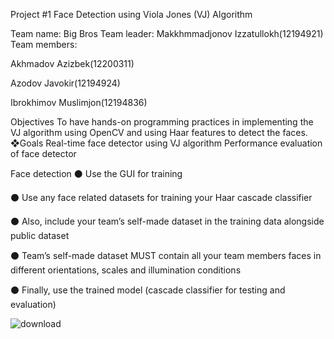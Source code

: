 Project #1
Face Detection using Viola 
Jones (VJ) Algorithm

Team name: Big Bros
Team leader: Makkhmmadjonov Izzatullokh(12194921)
Team members: 

Akhmadov Azizbek(12200311)

Azodov Javokir(12194924)

Ibrokhimov Muslimjon(12194836)


Objectives
To have hands-on programming practices in 
implementing the VJ algorithm using OpenCV and 
using Haar features to detect the faces.
❖Goals
Real-time face detector using VJ algorithm
Performance evaluation of face detector

Face detection
⚫ Use the GUI for training


⚫ Use any face related datasets for training your Haar
cascade classifier


⚫ Also, include your team’s self-made dataset in the training 
data alongside public dataset 


⚫ Team’s self-made dataset MUST contain all your team 
members faces in different orientations, scales and 
illumination conditions


⚫ Finally, use the trained model (cascade classifier for testing 
and evaluation)


![download](https://user-images.githubusercontent.com/86156093/200327172-8c8a82c6-4991-4869-8a39-26352e0f86b9.jpg)
